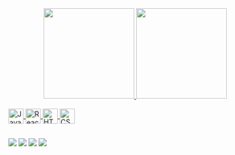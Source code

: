 
<div align="center">
  <a href="https://github.com/IsaacMoretao">
  <img height="180em" src="https://github-readme-stats.vercel.app/api?username=IsaacMoretao&show_icons=true&theme=dracula&include_all_commits=true&count_private=true"/>
  <img height="180em" src="https://github-readme-stats.vercel.app/api/top-langs/?username=IsaacMoretao&layout=compact&langs_count=7&theme=dracula"/>
</div>
  
  <div style="display: inline_block"><br>
  <img align="center" alt="Javascript" height="30" width="30" src="https://cdn.iconscout.com/icon/free/png-256/javascript-3630127-3031259.png">
  <img align="center" alt="React" height="30" width="30" src="https://daniel-vinicius.gallerycdn.vsassets.io/extensions/daniel-vinicius/code-snipptes-reactjs-pt-br/0.5.0/1610479284868/Microsoft.VisualStudio.Services.Icons.Default">
  <img align="center" alt="HTML" height="30" width="30" src="https://icons.iconarchive.com/icons/cornmanthe3rd/plex/256/Other-html-5-icon.png">
  <img align="center" alt="CSS" height="30" width="30" src="https://logospng.org/download/css-3/logo-css-3-2048.png">
</div>
  
  ##
  
<div >
  
   <a href="https://web.whatsapp.com/send?phone=+5511999899429 " target="_blank"><img src="https://img.shields.io/badge/WhatsApp-25D366?style=for-the-badge&logo=whatsapp&logoColor=white" target="_blank"></a>
   <a href="https://www.instagram.com/isaac_moretao/" target="_blank"><img src="https://img.shields.io/badge/Discord-7289DA?style=for-the-badge&logo=discord&logoColor=white" target="_blank"></a> 
   <a href = "mailto:contatorafaballerini@gmail.com"><img src="https://img.shields.io/badge/Instagram-E4405F?style=for-the-badge&logo=instagram&logoColor=white" destino ="_blank"></a>
   <a href = "https://www.linkedin.com/in/isaac-hana-moret%C3%A3o-1a32031a2/"><img src="https://img.shields.io/badge/LinkedIn-0077B5?style=for-the-badge&logo=linkedin&logoColor=white" destino ="_blank"></a>
 
 
</div>
